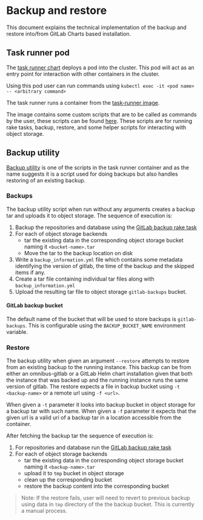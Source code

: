 # Backup and restore

This document explains the technical implementation of the backup and restore into/from GitLab Charts based installation.

## Task runner pod
The [task runner chart](../../charts/gitlab/charts/task-runner) deploys a pod into the cluster. This pod will act as an entry point for interaction with other containers in the cluster.

Using this pod user can run commands using `kubectl exec -it <pod name> -- <arbitrary command>`

The task runner runs a container from the [task-runner image](https://gitlab.com/charts/components/images/tree/master/gitlab-task-runner).

The image contains some custom scripts that are to be called as commands by the user, these scripts can be found [here](https://gitlab.com/charts/components/images/tree/master/gitlab-task-runner/scripts). These scripts are for running rake tasks, backup, restore, and some helper scripts for interacting with object storage.

## Backup utility

[Backup utility](https://gitlab.com/charts/components/images/blob/master/gitlab-task-runner/scripts/bin/backup-utility) is one of the scripts
in the task runner container and as the name suggests it is a script used for doing backups but also handles restoring of an existing backup.

### Backups

The backup utility script when run without any arguments creates a backup tar and uploads it to object storage. The sequence of execution is:
1. Backup the repositories and database using the [GitLab backup rake task](https://gitlab.com/charts/components/images/blob/master/gitlab-task-runner/scripts/bin/backup-utility#L121)
2. For each of object storage backends
   - tar the existing data in the corresponding object storage bucket naming it `<bucket-name>.tar`
   - Move the tar to the backup location on disk
3. Write a `backup_information.yml` file which contains some metadata identifying the version of gitlab, the time of the backup and the skipped items if any.
4. Create a tar file containing individual tar files along with `backup_information.yml`
5. Upload the resulting tar file to object storage `gitlab-backups` bucket.

#### GitLab backup bucket

The default name of the bucket that will be used to store backups is `gitlab-backups`. This is configurable
using the `BACKUP_BUCKET_NAME` environment variable.

### Restore

The backup utility when given an argument `--restore` attempts to restore from an existing backup to the running instance. This
backup can be from either an omnibus-gitlab or a GitLab Helm chart installation given that both the instance that was
backed up and the running instance runs the same version of gitlab. The restore expects a file in backup bucket using `-t <backup-name>` or a remote url using `-f <url>`.

When given a `-t` parameter it looks into backup bucket in object storage for a backup tar with such name. When
given a `-f` parameter it expects that the given url is a valid uri of a backup tar in a location accessible from the container.

After fetching the backup tar the sequence of execution is:
1. For repositories and database run the [GitLab backup rake task](https://gitlab.com/gitlab-org/gitlab-ce/tree/master/lib/tasks/gitlab/backup.rb)
2. For each of object storage backends
   - tar the existing data in the corresponding object storage bucket naming it `<backup-name>.tar`
   - upload it to `tmp` bucket in object storage
   - clean up the corresponding bucket
   - restore the backup content into the corresponding bucket

> Note:  If the restore fails, user will need to revert to previous backup using data in `tmp` directory of the the backup bucket. This is currently a manual process.
